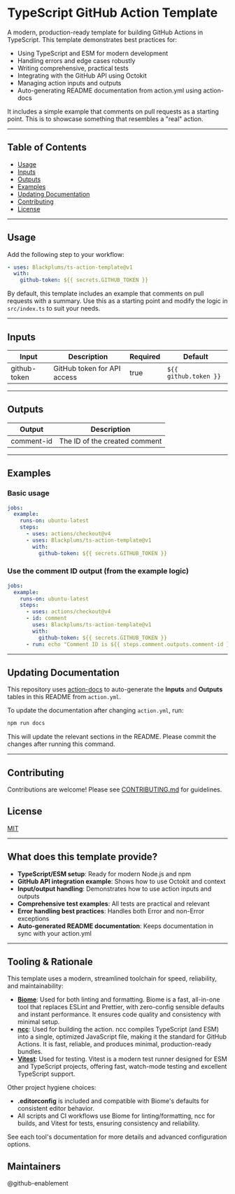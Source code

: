 # TypeScript GitHub Action Template

A modern, production-ready template for building GitHub Actions in TypeScript. This template demonstrates best practices for:

- Using TypeScript and ESM for modern development
- Handling errors and edge cases robustly
- Writing comprehensive, practical tests
- Integrating with the GitHub API using Octokit
- Managing action inputs and outputs
- Auto-generating README documentation from action.yml using action-docs

It includes a simple example that comments on pull requests as
a starting point. This is to showcase something that resembles
a "real" action.

---

## Table of Contents
- [Usage](#usage)
- [Inputs](#inputs)
- [Outputs](#outputs)
- [Examples](#examples)
- [Updating Documentation](#updating-documentation)
- [Contributing](#contributing)
- [License](#license)

---

## Usage

Add the following step to your workflow:

```yaml
- uses: Blackplums/ts-action-template@v1
  with:
    github-token: ${{ secrets.GITHUB_TOKEN }}
```

By default, this template includes an example that comments on pull requests with a summary. Use this as a starting point and modify the logic in `src/index.ts` to suit your needs.

---

## Inputs

<!-- actiondocs-inputs -->
| Input         | Description                    | Required | Default                |
|---------------|-------------------------------|----------|------------------------|
| github-token  | GitHub token for API access    | true     | `${{ github.token }}`  |
<!-- actiondocs-inputs-end -->

---

## Outputs

<!-- actiondocs-outputs -->
| Output      | Description                      |
|-------------|----------------------------------|
| comment-id  | The ID of the created comment    |
<!-- actiondocs-outputs-end -->

---

## Examples

### Basic usage

```yaml
jobs:
  example:
    runs-on: ubuntu-latest
    steps:
      - uses: actions/checkout@v4
      - uses: Blackplums/ts-action-template@v1
        with:
          github-token: ${{ secrets.GITHUB_TOKEN }}
```

### Use the comment ID output (from the example logic)

```yaml
jobs:
  example:
    runs-on: ubuntu-latest
    steps:
      - uses: actions/checkout@v4
      - id: comment
        uses: Blackplums/ts-action-template@v1
        with:
          github-token: ${{ secrets.GITHUB_TOKEN }}
      - run: echo "Comment ID is ${{ steps.comment.outputs.comment-id }}"
```

---

## Updating Documentation

This repository uses [action-docs](https://github.com/nektos/act/tree/master/docs/action-docs) to auto-generate the **Inputs** and **Outputs** tables in this README from `action.yml`.

To update the documentation after changing `action.yml`, run:

```bash
npm run docs
```

This will update the relevant sections in the README. Please commit the changes after running this command.

---

## Contributing

Contributions are welcome! Please see [CONTRIBUTING.md](CONTRIBUTING.md) for guidelines.

## License

[MIT](LICENSE)

---

## What does this template provide?

- **TypeScript/ESM setup**: Ready for modern Node.js and npm
- **GitHub API integration example**: Shows how to use Octokit and context
- **Input/output handling**: Demonstrates how to use action inputs and outputs
- **Comprehensive test examples**: All tests are practical and relevant
- **Error handling best practices**: Handles both Error and non-Error exceptions
- **Auto-generated README documentation**: Keeps documentation in sync with your action.yml

---

## Tooling & Rationale

This template uses a modern, streamlined toolchain for speed, reliability, and maintainability:

- **[Biome](https://biomejs.dev/)**: Used for both linting and formatting. Biome is a fast, all-in-one tool that replaces ESLint and Prettier, with zero-config sensible defaults and instant performance. It ensures code quality and consistency with minimal setup.
- **[ncc](https://github.com/vercel/ncc)**: Used for building the action. ncc compiles TypeScript (and ESM) into a single, optimized JavaScript file, making it the standard for GitHub Actions. It is fast, reliable, and produces minimal, production-ready bundles.
- **[Vitest](https://vitest.dev/)**: Used for testing. Vitest is a modern test runner designed for ESM and TypeScript projects, offering fast, watch-mode testing and excellent TypeScript support.

Other project hygiene choices:
- **.editorconfig** is included and compatible with Biome's defaults for consistent editor behavior.
- All scripts and CI workflows use Biome for linting/formatting, ncc for builds, and Vitest for tests, ensuring consistency and reliability.

See each tool's documentation for more details and advanced configuration options.

## Maintainers
@github-enablement
